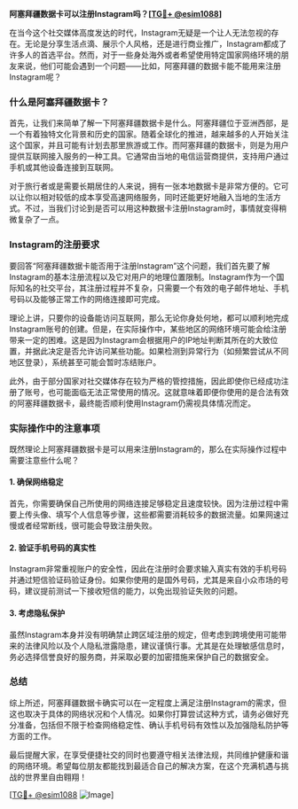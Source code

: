 **阿塞拜疆数据卡可以注册Instagram吗？[[TG💪+ @esim1088](https://t.me/s/esim1088)]**

在当今这个社交媒体高度发达的时代，Instagram无疑是一个让人无法忽视的存在。无论是分享生活点滴、展示个人风格，还是进行商业推广，Instagram都成了许多人的首选平台。然而，对于一些身处海外或者希望使用特定国家网络环境的朋友来说，他们可能会遇到一个问题——比如，阿塞拜疆的数据卡能不能用来注册Instagram呢？

### 什么是阿塞拜疆数据卡？

首先，让我们来简单了解一下阿塞拜疆数据卡是什么。阿塞拜疆位于亚洲西部，是一个有着独特文化背景和历史的国家。随着全球化的推进，越来越多的人开始关注这个国家，并且可能有计划去那里旅游或工作。而阿塞拜疆的数据卡，则是为用户提供互联网接入服务的一种工具。它通常由当地的电信运营商提供，支持用户通过手机或其他设备连接到互联网。

对于旅行者或是需要长期居住的人来说，拥有一张本地数据卡是非常方便的。它可以让你以相对较低的成本享受高速网络服务，同时还能更好地融入当地的生活方式。不过，当我们讨论到是否可以用这种数据卡注册Instagram时，事情就变得稍微复杂了一点。

### Instagram的注册要求

要回答“阿塞拜疆数据卡能否用于注册Instagram”这个问题，我们首先要了解Instagram的基本注册流程以及它对用户的地理位置限制。Instagram作为一个国际知名的社交平台，其注册过程并不复杂，只需要一个有效的电子邮件地址、手机号码以及能够正常工作的网络连接即可完成。

理论上讲，只要你的设备能访问互联网，那么无论你身处何地，都可以顺利地完成Instagram账号的创建。但是，在实际操作中，某些地区的网络环境可能会给注册带来一定的困难。这是因为Instagram会根据用户的IP地址判断其所在的大致位置，并据此决定是否允许访问某些功能。如果检测到异常行为（如频繁尝试从不同地区登录），系统甚至可能会暂时冻结账户。

此外，由于部分国家对社交媒体存在较为严格的管控措施，因此即使你已经成功注册了账号，也可能面临无法正常使用的情况。这就意味着即便你使用的是合法有效的阿塞拜疆数据卡，最终能否顺利使用Instagram仍需视具体情况而定。

### 实际操作中的注意事项

既然理论上阿塞拜疆数据卡是可以用来注册Instagram的，那么在实际操作过程中需要注意些什么呢？

#### 1. 确保网络稳定
首先，你需要确保自己所使用的网络连接足够稳定且速度较快。因为注册过程中需要上传头像、填写个人信息等步骤，这些都需要消耗较多的数据流量。如果网速过慢或者经常断线，很可能会导致注册失败。

#### 2. 验证手机号码的真实性
Instagram非常重视账户的安全性，因此在注册时会要求输入真实有效的手机号码并通过短信验证码验证身份。如果你使用的是国外号码，尤其是来自小众市场的号码，建议提前测试一下接收短信的能力，以免出现验证失败的问题。

#### 3. 考虑隐私保护
虽然Instagram本身并没有明确禁止跨区域注册的规定，但考虑到跨境使用可能带来的法律风险以及个人隐私泄露隐患，建议谨慎行事。尤其是在处理敏感信息时，务必选择信誉良好的服务商，并采取必要的加密措施来保护自己的数据安全。

### 总结

综上所述，阿塞拜疆数据卡确实可以在一定程度上满足注册Instagram的需求，但这也取决于具体的网络状况和个人情况。如果你打算尝试这种方式，请务必做好充分准备，包括但不限于检查网络稳定性、确认手机号码有效性以及加强隐私防护等方面的工作。

最后提醒大家，在享受便捷社交的同时也要遵守相关法律法规，共同维护健康和谐的网络环境。希望每位朋友都能找到最适合自己的解决方案，在这个充满机遇与挑战的世界里自由翱翔！

[[TG💪+ @esim1088](https://t.me/s/esim1088) ![Image](https://i.postimg.cc/4NQfJmqS/Snipaste-2025-05-13-00-14-12.png)]